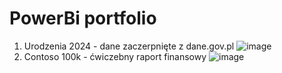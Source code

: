 # PowerBi portfolio
1. Urodzenia 2024 - dane zaczerpnięte z dane.gov.pl
![image](https://github.com/user-attachments/assets/7e998ada-541a-4352-83fe-28f75e91d849)
2. Contoso 100k - ćwiczebny raport finansowy
![image](https://github.com/user-attachments/assets/5ee95ea8-fa90-40b4-8c8f-927998af40e9)

